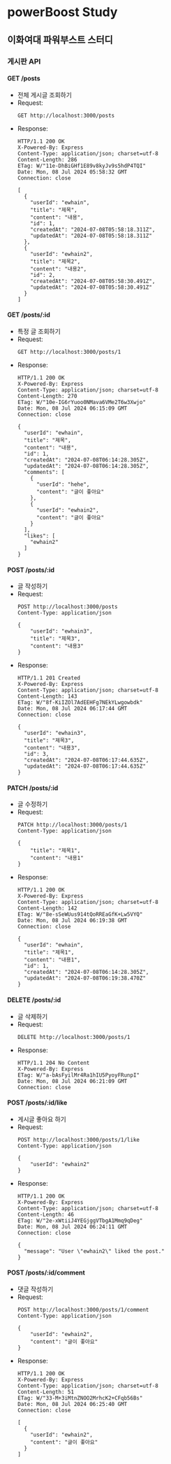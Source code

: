# powerBoost Study
## 이화여대 파워부스트 스터디

### 게시판 API

#### GET /posts
- 전체 게시글 조회하기
- Request:
    ```
    GET http://localhost:3000/posts
    ```
- Response: 
    ```
    HTTP/1.1 200 OK
    X-Powered-By: Express
    Content-Type: application/json; charset=utf-8
    Content-Length: 286
    ETag: W/"11e-DhBiGHf1E89v8kyJv9s5hdP4TQI"
    Date: Mon, 08 Jul 2024 05:58:32 GMT
    Connection: close
    
    [
      {
        "userId": "ewhain",
        "title": "제목",
        "content": "내용",
        "id": 1,
        "createdAt": "2024-07-08T05:58:18.311Z",
        "updatedAt": "2024-07-08T05:58:18.311Z"
      },
      {
        "userId": "ewhain2",
        "title": "제목2",
        "content": "내용2",
        "id": 2,
        "createdAt": "2024-07-08T05:58:30.491Z",
        "updatedAt": "2024-07-08T05:58:30.491Z"
      }
    ]
    ```
    
#### GET /posts/:id
- 특정 글 조회하기
- Request:
    ```
    GET http://localhost:3000/posts/1
    ```
- Response:
    ```
    HTTP/1.1 200 OK
    X-Powered-By: Express
    Content-Type: application/json; charset=utf-8
    Content-Length: 270
    ETag: W/"10e-IG6rYuoo0NMava6VMe2T6w3Xwjo"
    Date: Mon, 08 Jul 2024 06:15:09 GMT
    Connection: close
    
    {
      "userId": "ewhain",
      "title": "제목",
      "content": "내용",
      "id": 1,
      "createdAt": "2024-07-08T06:14:28.305Z",
      "updatedAt": "2024-07-08T06:14:28.305Z",
      "comments": [
        {
          "userId": "hehe",
          "content": "글이 좋아요"
        },
        {
          "userId": "ewhain2",
          "content": "글이 좋아요"
        }
      ],
      "likes": [
        "ewhain2"
      ]
    }
    ```

#### POST /posts/:id
- 글 작성하기
- Request:
    ```
    POST http://localhost:3000/posts
    Content-Type: application/json
    
    {
        "userId": "ewhain3",
        "title": "제목3",
        "content": "내용3"
    }
    ```
- Response:
    ```
    HTTP/1.1 201 Created
    X-Powered-By: Express
    Content-Type: application/json; charset=utf-8
    Content-Length: 143
    ETag: W/"8f-KiIZOl7AdEEHFg7NEkYLwgowbdk"
    Date: Mon, 08 Jul 2024 06:17:44 GMT
    Connection: close
    
    {
      "userId": "ewhain3",
      "title": "제목3",
      "content": "내용3",
      "id": 3,
      "createdAt": "2024-07-08T06:17:44.635Z",
      "updatedAt": "2024-07-08T06:17:44.635Z"
    }
    ```

#### PATCH /posts/:id
- 글 수정하기
- Request:
    ```
    PATCH http://localhost:3000/posts/1
    Content-Type: application/json
    
    {
        "title": "제목1",
        "content": "내용1"
    }
    ```
- Response:
    ```
    HTTP/1.1 200 OK
    X-Powered-By: Express
    Content-Type: application/json; charset=utf-8
    Content-Length: 142
    ETag: W/"8e-sSeWUus914tQoRREaGfK+Lw5VYQ"
    Date: Mon, 08 Jul 2024 06:19:38 GMT
    Connection: close
    
    {
      "userId": "ewhain",
      "title": "제목1",
      "content": "내용1",
      "id": 1,
      "createdAt": "2024-07-08T06:14:28.305Z",
      "updatedAt": "2024-07-08T06:19:38.470Z"
    }
    ```

#### DELETE /posts/:id
- 글 삭제하기
- Request:
    ```
    DELETE http://localhost:3000/posts/1
    ```
- Response:
    ```
    HTTP/1.1 204 No Content
    X-Powered-By: Express
    ETag: W/"a-bAsFyilMr4Ra1hIU5PyoyFRunpI"
    Date: Mon, 08 Jul 2024 06:21:09 GMT
    Connection: close
    ```

#### POST /posts/:id/like
- 게시글 좋아요 하기
- Request:
    ```
    POST http://localhost:3000/posts/1/like
    Content-Type: application/json
    
    {
        "userId": "ewhain2"
    }
    ```
- Response:
    ```
    HTTP/1.1 200 OK
    X-Powered-By: Express
    Content-Type: application/json; charset=utf-8
    Content-Length: 46
    ETag: W/"2e-xWtiiJ4YEGjggVTbgA1Mmq9qDeg"
    Date: Mon, 08 Jul 2024 06:24:11 GMT
    Connection: close
    
    {
      "message": "User \"ewhain2\" liked the post."
    }
    ```

#### POST /posts/:id/comment
- 댓글 작성하기
- Request:
    ```
    POST http://localhost:3000/posts/1/comment
    Content-Type: application/json
    
    {
        "userId": "ewhain2",
        "content": "글이 좋아요"
    }
    ```
- Response:
    ```
    HTTP/1.1 200 OK
    X-Powered-By: Express
    Content-Type: application/json; charset=utf-8
    Content-Length: 51
    ETag: W/"33-M+3iMtnZNOO2MrhcK2+CFqb56Bs"
    Date: Mon, 08 Jul 2024 06:25:40 GMT
    Connection: close
    
    [
      {
        "userId": "ewhain2",
        "content": "글이 좋아요"
      }
    ]
    ```
